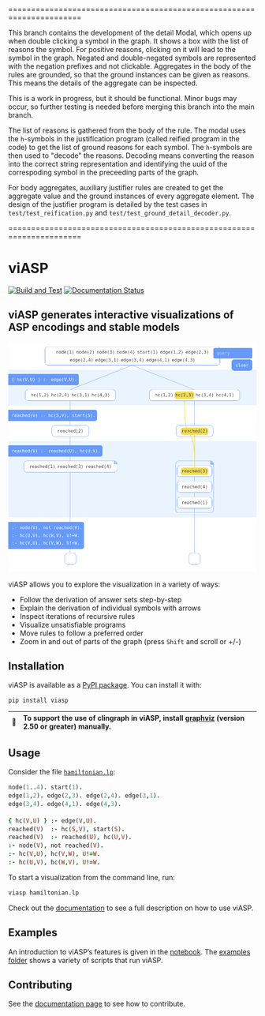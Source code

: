 ======================================================================

This branch contains the development of the detail Modal, which opens up when double clicking a symbol in the graph. It shows a box with the list of reasons the symbol.
For positive reasons, clicking on it will lead to the symbol in the graph. Negated
and double-negated symbols are represented with the negation prefixes and not clickable. 
Aggregates in the body of the rules are grounded, so that the ground
instances can be given as reasons. This means the details of the aggregate can be inspected.

This is a work in progress,
but it should be functional. Minor bugs may occur, so further testing is
needed before merging this branch into the main branch.

The list of reasons is gathered from the body of the rule.
The modal uses the `h`-symbols in the justification program (called reified program in the code)
to get the list of ground reasons for each symbol. The `h`-symbols are then
used to "decode" the reasons. Decoding means converting the reason into the correct string
representation and identifying the uuid of the correspoding symbol in the preceeding parts of the graph.

For body aggregates, auxiliary justifier rules are created to get the 
aggregate value and the ground instances of every aggregate element. The
design of the justifier program is detailed by the test cases in
`test/test_reification.py` and `test/test_ground_detail_decoder.py`. 

======================================================================


# viASP

[![Build and Test](https://github.com/potassco/viasp/actions/workflows/build_and_test.yml/badge.svg?branch=main)](https://github.com/potassco/viasp/actions/workflows/build_and_test.yml) [![Documentation Status](https://readthedocs.org/projects/viasp/badge/?version=latest)](https://viasp.readthedocs.io/en/latest/?badge=latest)

## viASP generates interactive visualizations of ASP encodings and stable models

![Example visualization](docs/img/header.png)

viASP allows you to explore the visualization in a variety of ways:

* Follow the derivation of answer sets step-by-step
* Explain the derivation of individual symbols with arrows
* Inspect iterations of recursive rules
* Visualize unsatisfiable programs
* Move rules to follow a preferred order
* Zoom in and out of parts of the graph (press `Shift` and scroll or +/-)

## Installation

viASP is available as a [PyPI package](https://pypi.org/project/viasp/). You can install it with:

```bash
pip install viasp
```

| :memo:        | To support the use of clingraph in viASP, install [graphviz](<https://www.graphviz.org/download/>)  (version 2.50 or greater) manually.       |
|---------------|:------------------------|

## Usage

Consider the file [`hamiltonian.lp`](https://github.com/potassco/viasp/blob/main/examples/hamiltonian.lp):

```prolog
node(1..4). start(1).
edge(1,2). edge(2,3). edge(2,4). edge(3,1).
edge(3,4). edge(4,1). edge(4,3). 

{ hc(V,U) } :- edge(V,U).
reached(V)  :- hc(S,V), start(S).
reached(V)  :- reached(U), hc(U,V).
:- node(V), not reached(V).
:- hc(V,U), hc(V,W), U!=W.
:- hc(U,V), hc(W,V), U!=W.
```

To start a visualization from the command line, run:

```bash
viasp hamiltonian.lp
```

Check out the [documentation](https://viasp.readthedocs.io/en/latest/) to see a full description on how to use viASP.

## Examples

An introduction to viASP’s features is given in the [notebook](https://mybinder.org/v2/gh/stephanzwicknagl/viasp/main?filepath=examples%2FIntroduction%20to%20viASP.ipynb). The [examples folder](https://github.com/stephanzwicknagl/viasp/tree/main/examples) shows a variety of scripts that run viASP.

## Contributing

See the [documentation page](https://viasp.readthedocs.io/en/latest/viasp/contributing.html#contributing) to see how to contribute.
